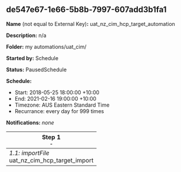 ## de547e67-1e66-5b8b-7997-607add3b1fa1

**Name** (not equal to External Key)**:** uat_nz_cim_hcp_target_automation

**Description:** n/a

**Folder:** my automations/uat_cim/

**Started by:** Schedule

**Status:** PausedSchedule

**Schedule:**

* Start: 2018-05-25 18:00:00 +10:00
* End: 2021-02-16 19:00:00 +10:00
* Timezone: AUS Eastern Standard Time
* Recurrance: every day for 999 times

**Notifications:** _none_


| Step 1<br>_<small>-</small>_ |
| --- |
| _1.1: importFile_<br>uat_nz_cim_hcp_target_import |
